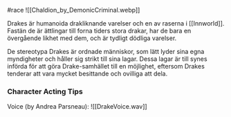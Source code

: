 #race
![[Chaldion_by_DemonicCriminal.webp]]

Drakes är humanoida drakliknande varelser och en av raserna i [[Innworld]]. Fastän de är ättlingar till forna tiders stora drakar, har de bara en övergående likhet med dem, och är tydligt dödliga varelser.

De stereotypa Drakes är ordnade människor, som lätt lyder sina egna myndigheter och håller sig strikt till sina lagar. Dessa lagar är till synes införda för att göra Drake-samhället till en möjlighet, eftersom Drakes tenderar att vara mycket besittande och ovilliga att dela. 

### Character Acting Tips
Voice (by Andrea Parsneau):
![[DrakeVoice.wav]]